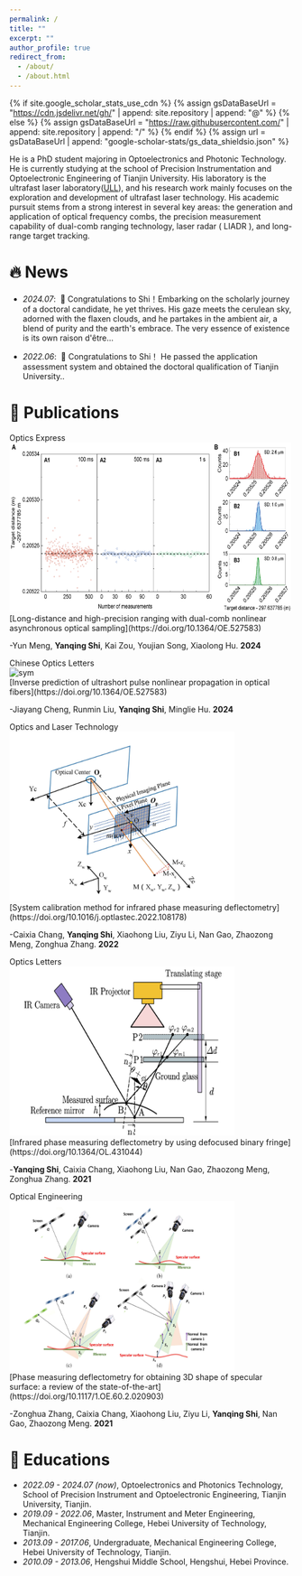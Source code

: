 ```yaml
---
permalink: /
title: ""
excerpt: ""
author_profile: true
redirect_from: 
  - /about/
  - /about.html
---
```


{% if site.google_scholar_stats_use_cdn %}
{% assign gsDataBaseUrl = "https://cdn.jsdelivr.net/gh/" | append: site.repository | append: "@" %}
{% else %}
{% assign gsDataBaseUrl = "https://raw.githubusercontent.com/" | append: site.repository | append: "/" %}
{% endif %}
{% assign url = gsDataBaseUrl | append: "google-scholar-stats/gs_data_shieldsio.json" %}

<span class='anchor' id='about-me'></span>


He is a PhD student majoring in Optoelectronics and Photonic Technology. He is currently studying at the school of Precision Instrumentation and Optoelectronic Engineering of Tianjin University. His laboratory is the ultrafast laser laboratory([ULL](https://ull.tju.edu.cn)), and his research work mainly focuses on the exploration and development of ultrafast laser technology. His academic pursuit stems from a strong interest in several key areas: the generation and application of optical frequency combs, the precision measurement capability of dual-comb ranging technology, laser radar ( LIADR ), and long-range target tracking.


# 🔥 News
- *2024.07*: &nbsp;🎉 Congratulations to Shi！Embarking on the scholarly journey of a doctoral candidate, he yet thrives. His gaze meets the cerulean sky, adorned with the flaxen clouds, and he partakes in the ambient air, a blend of purity and the earth's embrace. The very essence of existence is its own raison d'être...

- *2022.06*: &nbsp;🎉 Congratulations to Shi！ He passed the application assessment system and obtained the doctoral qualification of Tianjin University.. 

# 📝 Publications 

  <div class='paper-box'><div class='paper-box-image'><div><div class="badge">Optics Express</div><img src='images/fig-OE-2024-2.png' alt="sym" width = "500" height = "300" ></div></div>
  <div class='paper-box-text' markdown="1">
  [Long-distance and high-precision ranging with dual-comb nonlinear asynchronous optical sampling](https://doi.org/10.1364/OE.527583)

  -Yun Meng, **Yanqing Shi**, Kai Zou, Youjian Song, Xiaolong Hu. **2024**
  </div>
  </div>


  <div class='paper-box'><div class='paper-box-image'><div><div class="badge">Chinese Optics Letters</div><img src='images/fig-COL-2024.png' alt="sym" width = "500" height = "300"  ></div></div>
  <div class='paper-box-text' markdown="1">
  [Inverse prediction of ultrashort pulse nonlinear propagation in optical fibers](https://doi.org/10.1364/OE.527583)

  -Jiayang Cheng, Runmin Liu, **Yanqing Shi**, Minglie Hu. **2024**
  </div>
  </div>

  <div class='paper-box'><div class='paper-box-image'><div><div class="badge">Optics and Laser Technology</div><img src='images/fig-OLT-2022.png' alt="sym" width = "400" height = "300" ></div></div>
  <div class='paper-box-text' markdown="1">
  [System calibration method for infrared phase measuring deflectometry](https://doi.org/10.1016/j.optlastec.2022.108178)

   -Caixia Chang, **Yanqing Shi**, Xiaohong Liu, Ziyu Li, Nan Gao, Zhaozong Meng, Zonghua Zhang. **2022**
  </div>
  </div>


  <div class='paper-box'><div class='paper-box-image'><div><div class="badge">Optics Letters</div><img src='images/fig-OL-2021.png' alt="sym" width = "400" height = "300" ></div></div>
  <div class='paper-box-text' markdown="1">
  [Infrared phase measuring deflectometry by using defocused binary fringe](https://doi.org/10.1364/OL.431044)

  -**Yanqing Shi**, Caixia Chang, Xiaohong Liu, Nan Gao, Zhaozong Meng, Zonghua Zhang. **2021**
  </div>
  </div>

  <div class='paper-box'><div class='paper-box-image'><div><div class="badge">Optical Engineering</div><img src='images/fig-OE-2021.png' alt="sym" width = "400" height = "300" ></div></div>
  <div class='paper-box-text' markdown="1">
  [Phase measuring deflectometry for obtaining 3D shape of specular surface: a review of the state-of-the-art](https://doi.org/10.1117/1.OE.60.2.020903)

  -Zonghua Zhang, Caixia Chang, Xiaohong Liu, Ziyu Li, **Yanqing Shi**, Nan Gao, Zhaozong Meng. **2021**
  </div>
  </div>



# 📖 Educations
- *2022.09 - 2024.07 (now)*, Optoelectronics and Photonics Technology, School of Precision Instrument and Optoelectronic Engineering, Tianjin University, Tianjin. 
- *2019.09 - 2022.06*, Master, Instrument and Meter Engineering, Mechanical Engineering College, Hebei University of Technology, Tianjin.
- *2013.09 - 2017.06*, Undergraduate, Mechanical Engineering College, Hebei University of Technology, Tianjin. 
- *2010.09 - 2013.06*, Hengshui Middle School, Hengshui, Hebei Province.

 
